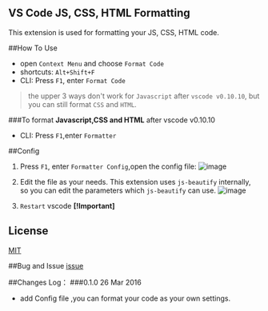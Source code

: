 ## VS Code JS, CSS, HTML Formatting

This extension is used for formatting your JS, CSS, HTML code.

##How To Use

*  open `Context Menu` and choose `Format Code`
*  shortcuts: `Alt+Shift+F`
*  CLI: Press `F1`, enter `Format Code`

>the upper 3 ways don't work for `Javascript` after `vscode v0.10.10`, but you can still format `CSS` and `HTML`.

###To format **Javascript,CSS and HTML** after vscode v0.10.10
*  CLI: Press `F1`,enter `Formatter`

##Config

1. Press `F1`, enter `Formatter Config`,open the config file:
![image](https://cloud.githubusercontent.com/assets/7921431/14059559/c941d5f6-f37f-11e5-8efe-c280ec75b02b.png)

2. Edit the file as your needs. This extension uses `js-beautify` internally, so you can edit the parameters which `js-beautify` can use. 
![image](https://cloud.githubusercontent.com/assets/7921431/14059795/84b5b31c-f389-11e5-955b-2ba4d57f91d4.png)

3. `Restart` vscode  **[!Important]**

## License
[MIT](https://github.com/lonefy/vscode-js-css-html-formatter/blob/master/LICENSE)

##Bug and Issue
[issue](https://github.com/Lonefy/vscode-JS-CSS-HTML-formatter/issues)

##Changes Log：
###0.1.0 26 Mar 2016
* add Config file ,you can format your code as your own settings.  

